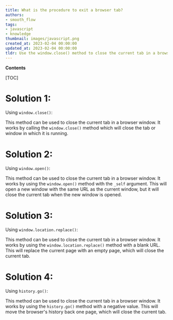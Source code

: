 ```yaml
---
title: What is the procedure to exit a browser tab?
authors:
- smooth_flow
tags:
- javascript
- knowledge
thumbnail: images/javascript.png
created_at: 2023-02-04 00:00:00
updated_at: 2023-02-04 00:00:00
tldr: Use the window.close() method to close the current tab in a browser window.
---
```


**Contents**

[TOC]

# Solution 1:

Using `window.close()`:

This method can be used to close the current tab in a browser window. It works by calling the `window.close()` method which will close the tab or window in which it is running.

# Solution 2:

Using `window.open()`:

This method can be used to close the current tab in a browser window. It works by using the `window.open()` method with the `_self` argument. This will open a new window with the same URL as the current window, but it will close the current tab when the new window is opened.

# Solution 3:

Using `window.location.replace()`:

This method can be used to close the current tab in a browser window. It works by using the `window.location.replace()` method with a blank URL. This will replace the current page with an empty page, which will close the current tab.

# Solution 4:

Using `history.go()`:

This method can be used to close the current tab in a browser window. It works by using the `history.go()` method with a negative value. This will move the browser's history back one page, which will close the current tab.
